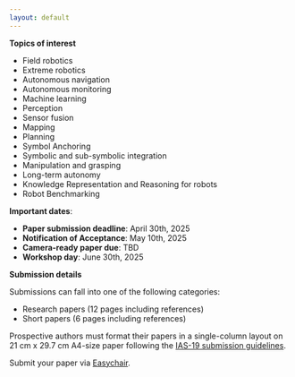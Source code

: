 ```yaml
---
layout: default
---
```


**Topics of interest**
* Field robotics 
* Extreme robotics
* Autonomous navigation
* Autonomous monitoring
* Machine learning
* Perception
* Sensor fusion 
* Mapping 
* Planning
* Symbol Anchoring
* Symbolic and sub-symbolic integration 
* Manipulation and grasping 
* Long-term autonomy
* Knowledge Representation and Reasoning for robots
* Robot Benchmarking


**Important dates**:

* **Paper submission deadline**: April 30th, 2025
* **Notification of Acceptance**: May 10th, 2025
* **Camera-ready paper due**: TBD
* **Workshop day**: June 30th, 2025


**Submission details**

Submissions can fall into one of the following categories:
* Research papers (12 pages including references)
* Short papers (6 pages including references)

Prospective authors must format their papers in a single-column layout on 21 cm x 29.7 cm A4-size paper following the [IAS-19 submission guidelines](https://ias-19.org/paper-submission/).


Submit your paper via [Easychair]().  
